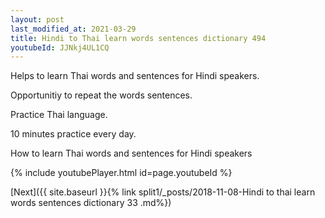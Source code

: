 ```yaml
---
layout: post
last_modified_at: 2021-03-29
title: Hindi to Thai learn words sentences dictionary 494 
youtubeId: JJNkj4UL1CQ
---
```

 
 
Helps to learn Thai words and sentences for Hindi speakers.

Opportunitiy to repeat the words sentences. 

Practice Thai language. 
 
10 minutes practice every day. 
 
How to learn Thai words and sentences for Hindi speakers 
 
{% include youtubePlayer.html id=page.youtubeId %}
 
 
[Next]({{ site.baseurl }}{% link  split1/_posts/2018-11-08-Hindi to thai learn words sentences dictionary 33 .md%})
 
